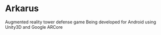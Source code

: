 # Arkarus
Augmented reality tower defense game
Being developed for Android using Unity3D and Google ARCore
